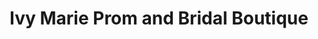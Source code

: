 ---
title: "Ivy Marie Prom and Bridal Boutique"
url: /zanesville/ivy-marie-prom-and-bridal-boutique/
shop: clothes
---